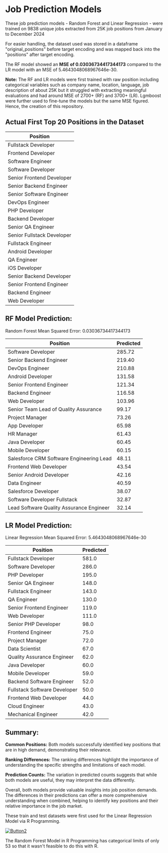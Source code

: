 # Job Prediction Models

These job prediction models - Random Forest and Linear Regression - were trained on 9838 unique jobs extracted from 25K job positions from January to December 2024

For easier handling, the dataset used was stored in a dataframe "original_positions" before target encoding and was mapped back into the "positions" after target encoding. 

The RF model showed an <b>MSE of 0.03036734417344173</b> compared to the LR model with an </b>MSE of 5.4643048068967646e-30</b>. 

<b>Note:</b> The RF and LR models were first trained with raw position including categorical variables such as company name, location, language, job description of about 25K but it struggled with extracting meaningful evaluations and had around MSE of 2700+ (RF) and 3700+ (LR). Lgmboost were further used to fine-tune the models but the same MSE figured. Hence, the creation of this repository.

## Actual First Top 20 Positions in the Dataset

| Position                      |
|-------------------------------|
| Fullstack Developer           |
| Frontend Developer            |
| Software Engineer             |
| Software Developer            |
| Senior Frontend Developer     |
| Senior Backend Engineer       |
| Senior Software Engineer      |
| DevOps Engineer               |
| PHP Developer                 |
| Backend Developer             |
| Senior QA Engineer            |
| Senior Fullstack Developer    |
| Fullstack Engineer            |
| Android Developer             |
| QA Engineer                   |
| iOS Developer                 |
| Senior Backend Developer      |
| Senior Frontend Engineer      |
| Backend Engineer              |
| Web Developer                 |


## RF Model Prediction:

Random Forest Mean Squared Error: 0.03036734417344173

| Position                                           | Predicted |
|----------------------------------------------------|-----------|
| Software Developer                                 | 285.72    |
| Senior Backend Engineer                            | 219.40    |
| DevOps Engineer                                    | 210.88    |
| Android Developer                                  | 131.58    |
| Senior Frontend Engineer                           | 121.34    |
| Backend Engineer                                   | 116.58    |
| Web Developer                                      | 103.96    |
| Senior Team Lead of Quality Assurance              | 99.17     |
| Project Manager                                    | 73.26     |
| App Developer                                      | 65.98     |
| HR Manager                                         | 61.43     |
| Java Developer                                     | 60.45     |
| Mobile Developer                                   | 60.15     |
| Salesforce CRM Software Engineering Lead           | 48.11     |
| Frontend Web Developer                             | 43.54     |
| Senior Android Developer                           | 42.16     |
| Data Engineer                                      | 40.59     |
| Salesforce Developer                               | 38.07     |
| Software Developer Fullstack                       | 32.87     |
| Lead Software Quality Assurance Engineer           | 32.14     |


## LR Model Prediction:

Linear Regression Mean Squared Error: 5.4643048068967646e-30

| Position                                | Predicted |
|-----------------------------------------|-----------|
| Fullstack Developer                     | 581.0     |
| Software Developer                      | 286.0     |
| PHP Developer                           | 195.0     |
| Senior QA Engineer                      | 148.0     |
| Fullstack Engineer                      | 143.0     |
| QA Engineer                             | 130.0     |
| Senior Frontend Engineer                | 119.0     |
| Web Developer                           | 111.0     |
| Senior PHP Developer                    | 98.0      |
| Frontend Engineer                       | 75.0      |
| Project Manager                         | 72.0      |
| Data Scientist                          | 67.0      |
| Quality Assurance Engineer              | 62.0      |
| Java Developer                          | 60.0      |
| Mobile Developer                        | 59.0      |
| Backend Software Engineer               | 52.0      |
| Fullstack Software Developer            | 50.0      |
| Frontend Web Developer                  | 44.0      |
| Cloud Engineer                          | 43.0      |
| Mechanical Engineer                     | 42.0      |

## Summary:
<b>Common Positions:</b> Both models successfully identified key positions that are in high demand, demonstrating their relevance.

<b>Ranking Differences:</b> The ranking differences highlight the importance of understanding the specific strengths and limitations of each model.

<b>Prediction Counts:</b> The variation in predicted counts suggests that while both models are useful, they may interpret the data differently.

Overall, both models provide valuable insights into job position demands. The differences in their predictions can offer a more comprehensive understanding when combined, helping to identify key positions and their relative importance in the job market.

These train and test datasets were first used for the Linear Regression Model via R Programming. 

[![Button2](https://img.shields.io/badge/Click%20Me-RPubs-green)](https://github.com/rnx2024/Linear-Regression-Model-Training-with-R)

The Random Forest Model in R Programming has categorical limits of only 53 so that it wasn't feasible to do this with R. 
